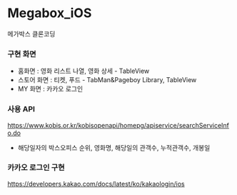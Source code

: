 # Megabox_iOS
메가박스 클론코딩

### 구현 화면
- 홈화면 : 영화 리스트 나열, 영화 상세 - TableView
- 스토어 화면 : 티켓, 푸드  - TabMan&Pageboy Library, TableView
- MY 화면 : 카카오 로그인

### 사용 API
https://www.kobis.or.kr/kobisopenapi/homepg/apiservice/searchServiceInfo.do
- 해당일자의 박스오피스 순위, 영화명, 해당일의 관객수, 누적관객수, 개봉일

### 카카오 로그인 구현
https://developers.kakao.com/docs/latest/ko/kakaologin/ios
